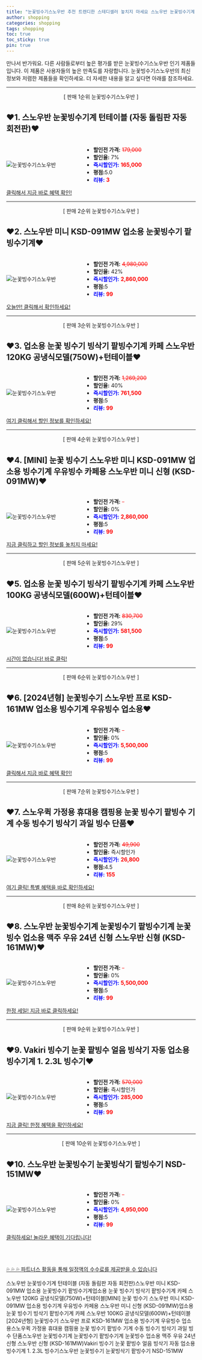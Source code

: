 ```yaml
---
title: "눈꽃빙수기스노우반 추천 트렌디한 스테디셀러 놓치지 마세요 스노우반 눈꽃빙수기계 턴테이블 (자동 돌림판"
author: shopping
categories: shopping
tags: shopping
toc: true
toc_sticky: true
pin: true
---
```

만나서 반가워요. 다른 사람들로부터 높은 평가를 받은 눈꽃빙수기스노우반 인기 제품들입니다. 이 제품은 사용자들의 높은 만족도를 자랑합니다. 눈꽃빙수기스노우반의 최신 정보와 저렴한 제품들을 확인하세요. 더 자세한 내용을 알고 싶다면 아래를 참조하세요.

---
<p class="toplist" style="margin: 0 auto; display: block; width: fit-content;">[ 판매 1순위 눈꽃빙수기스노우반 ]</p>

<h2><strong>❤️1. 스노우반 눈꽃빙수기계 턴테이블 (자동 돌림판 자동 회전판)❤️</strong></h2>

<div style="display: flex; align-items: center;">
    <div style="flex: 0.4;">
        <img src="https://thumbnail7.coupangcdn.com/thumbnails/remote/230x230ex/image/vendor_inventory/1b14/cb4f7551f63bd570e5bbb2a1f775c0e6273a863dfc91d6867d5957b69ded.jpg" alt="눈꽃빙수기스노우반" style="max-width: 100%;">
    </div>
    <div style="flex: 0.6; margin-left: 10px;">
        <ul>
            <li><strong>할인전 가격:</strong> <del style="color: red;">179,000</del></li>
            <li><strong>할인율:</strong> 7%</li>
            <li><span style='color:blue'><strong>즉시할인가:</strong></span> <span style='color:red'><strong>165,000</strong></span></li>
            <li><strong>평점:</strong>5.0</li>
            <li><span style='color:blue'><strong>리뷰:</strong></span> <span style='color:red'><strong>3</strong></span></li>
        </ul>
    </div>
</div>
<div class="center">
    <a href="https://William4Davisa.github.io?lptag=AF9450613&subid=githubio&pageKey=5502945494&traceid=V0-153&itemId=8554302518&vendorItemId=78494929172" class="myButton">
        클릭해서 지금 바로 혜택 확인!
    </a>
</div>


---
<p class="toplist" style="margin: 0 auto; display: block; width: fit-content;">[ 판매 2순위 눈꽃빙수기스노우반 ]</p>

<h2><strong>❤️2. 스노우반 미니 KSD-091MW 업소용 눈꽃빙수기 팥빙수기계❤️</strong></h2>

<div style="display: flex; align-items: center;">
    <div style="flex: 0.4;">
        <img src="https://thumbnail6.coupangcdn.com/thumbnails/remote/230x230ex/image/vendor_inventory/080c/dc6bb6d8e5fa19a6f0cbf18d5ee8b46882366aae98b73cbde42fe3c3827a.jpg" alt="눈꽃빙수기스노우반" style="max-width: 100%;">
    </div>
    <div style="flex: 0.6; margin-left: 10px;">
        <ul>
            <li><strong>할인전 가격:</strong> <del style="color: red;">4,980,000</del></li>
            <li><strong>할인율:</strong> 42%</li>
            <li><span style='color:blue'><strong>즉시할인가:</strong></span> <span style='color:red'><strong>2,860,000</strong></span></li>
            <li><strong>평점:</strong>5</li>
            <li><span style='color:blue'><strong>리뷰:</strong></span> <span style='color:red'><strong>99</strong></span></li>
        </ul>
    </div>
</div>
<div class="center">
    <a href="https://William4Davisa.github.io?lptag=AF9450613&subid=githubio&pageKey=7959282116&traceid=V0-153&itemId=22002399345&vendorItemId=89049915653" class="myButton">
        오늘만! 클릭해서 확인하세요!
    </a>
</div>


---
<p class="toplist" style="margin: 0 auto; display: block; width: fit-content;">[ 판매 3순위 눈꽃빙수기스노우반 ]</p>

<h2><strong>❤️3. 업소용 눈꽃 빙수기 빙삭기 팥빙수기계 카페 스노우반 120KG 공냉식모델(750W)+턴테이블❤️</strong></h2>

<div style="display: flex; align-items: center;">
    <div style="flex: 0.4;">
        <img src="https://thumbnail9.coupangcdn.com/thumbnails/remote/230x230ex/image/vendor_inventory/643f/e8566b3beba79c874ec42955ced7d139b81093882b43f83628688f2e31de.jpg" alt="눈꽃빙수기스노우반" style="max-width: 100%;">
    </div>
    <div style="flex: 0.6; margin-left: 10px;">
        <ul>
            <li><strong>할인전 가격:</strong> <del style="color: red;">1,269,200</del></li>
            <li><strong>할인율:</strong> 40%</li>
            <li><span style='color:blue'><strong>즉시할인가:</strong></span> <span style='color:red'><strong>761,500</strong></span></li>
            <li><strong>평점:</strong>5</li>
            <li><span style='color:blue'><strong>리뷰:</strong></span> <span style='color:red'><strong>99</strong></span></li>
        </ul>
    </div>
</div>
<div class="center">
    <a href="https://William4Davisa.github.io?lptag=AF9450613&subid=githubio&pageKey=7998445608&traceid=V0-153&itemId=22261451158&vendorItemId=89307153689" class="myButton">
        여기 클릭해서 할인 정보를 확인하세요!
    </a>
</div>


---
<p class="toplist" style="margin: 0 auto; display: block; width: fit-content;">[ 판매 4순위 눈꽃빙수기스노우반 ]</p>

<h2><strong>❤️4. [MINI] 눈꽃 빙수기 스노우반 미니 KSD-091MW 업소용 빙수기계 우유빙수 카페용 스노우반 미니 신형 (KSD-091MW)❤️</strong></h2>

<div style="display: flex; align-items: center;">
    <div style="flex: 0.4;">
        <img src="https://thumbnail6.coupangcdn.com/thumbnails/remote/230x230ex/image/vendor_inventory/1a27/642cb532eac8391960cc7a7119d14f0472ba0cd2b7e4a52cc04de5222e8a.jpg" alt="눈꽃빙수기스노우반" style="max-width: 100%;">
    </div>
    <div style="flex: 0.6; margin-left: 10px;">
        <ul>
            <li><strong>할인전 가격:</strong> <del style="color: red;">-</del></li>
            <li><strong>할인율:</strong> 0%</li>
            <li><span style='color:blue'><strong>즉시할인가:</strong></span> <span style='color:red'><strong>2,860,000</strong></span></li>
            <li><strong>평점:</strong>5</li>
            <li><span style='color:blue'><strong>리뷰:</strong></span> <span style='color:red'><strong>99</strong></span></li>
        </ul>
    </div>
</div>
<div class="center">
    <a href="https://William4Davisa.github.io?lptag=AF9450613&subid=githubio&pageKey=7951273503&traceid=V0-153&itemId=21947259353&vendorItemId=88896297910" class="myButton">
        지금 클릭하고 할인 정보를 놓치지 마세요!
    </a>
</div>


---
<p class="toplist" style="margin: 0 auto; display: block; width: fit-content;">[ 판매 5순위 눈꽃빙수기스노우반 ]</p>

<h2><strong>❤️5. 업소용 눈꽃 빙수기 빙삭기 팥빙수기계 카페 스노우반 100KG 공냉식모델(600W)+턴테이블❤️</strong></h2>

<div style="display: flex; align-items: center;">
    <div style="flex: 0.4;">
        <img src="https://thumbnail8.coupangcdn.com/thumbnails/remote/230x230ex/image/vendor_inventory/fd85/e0aab06dbabc5bd6102d29f2f04e9eaf45618b0b92bef5980fdb48d0a3dc.jpg" alt="눈꽃빙수기스노우반" style="max-width: 100%;">
    </div>
    <div style="flex: 0.6; margin-left: 10px;">
        <ul>
            <li><strong>할인전 가격:</strong> <del style="color: red;">830,700</del></li>
            <li><strong>할인율:</strong> 29%</li>
            <li><span style='color:blue'><strong>즉시할인가:</strong></span> <span style='color:red'><strong>581,500</strong></span></li>
            <li><strong>평점:</strong>5</li>
            <li><span style='color:blue'><strong>리뷰:</strong></span> <span style='color:red'><strong>99</strong></span></li>
        </ul>
    </div>
</div>
<div class="center">
    <a href="https://William4Davisa.github.io?lptag=AF9450613&subid=githubio&pageKey=7998445608&traceid=V0-153&itemId=22261451164&vendorItemId=89820668930" class="myButton">
        시간이 없습니다! 바로 클릭!
    </a>
</div>


---
<p class="toplist" style="margin: 0 auto; display: block; width: fit-content;">[ 판매 6순위 눈꽃빙수기스노우반 ]</p>

<h2><strong>❤️6. [2024년형] 눈꽃빙수기 스노우반 프로 KSD-161MW 업소용 빙수기계 우유빙수 업소용❤️</strong></h2>

<div style="display: flex; align-items: center;">
    <div style="flex: 0.4;">
        <img src="https://thumbnail8.coupangcdn.com/thumbnails/remote/230x230ex/image/vendor_inventory/a340/04bce0e9b103d5061e497aeebd0d0e8900761c85e6e4abe93d97c99acfa5.jpg" alt="눈꽃빙수기스노우반" style="max-width: 100%;">
    </div>
    <div style="flex: 0.6; margin-left: 10px;">
        <ul>
            <li><strong>할인전 가격:</strong> <del style="color: red;">-</del></li>
            <li><strong>할인율:</strong> 0%</li>
            <li><span style='color:blue'><strong>즉시할인가:</strong></span> <span style='color:red'><strong>5,500,000</strong></span></li>
            <li><strong>평점:</strong>5</li>
            <li><span style='color:blue'><strong>리뷰:</strong></span> <span style='color:red'><strong>99</strong></span></li>
        </ul>
    </div>
</div>
<div class="center">
    <a href="https://William4Davisa.github.io?lptag=AF9450613&subid=githubio&pageKey=7936671777&traceid=V0-153&itemId=21848015832&vendorItemId=88896297800" class="myButton">
        클릭해서 지금 바로 혜택 확인!
    </a>
</div>


---
<p class="toplist" style="margin: 0 auto; display: block; width: fit-content;">[ 판매 7순위 눈꽃빙수기스노우반 ]</p>

<h2><strong>❤️7. 스노우퀵 가정용 휴대용 캠핑용 눈꽃 빙수기 팥빙수 기계 수동 빙수기 빙삭기 과일 빙수 단품❤️</strong></h2>

<div style="display: flex; align-items: center;">
    <div style="flex: 0.4;">
        <img src="https://thumbnail8.coupangcdn.com/thumbnails/remote/230x230ex/image/vendor_inventory/02e4/75c42cbac6953d0cb489b50af71e95b7a144f00c21c39310544f4894b051.png" alt="눈꽃빙수기스노우반" style="max-width: 100%;">
    </div>
    <div style="flex: 0.6; margin-left: 10px;">
        <ul>
            <li><strong>할인전 가격:</strong> <del style="color: red;">49,900</del></li>
            <li><strong>할인율:</strong> 즉시할인가</li>
            <li><span style='color:blue'><strong>즉시할인가:</strong></span> <span style='color:red'><strong>26,800</strong></span></li>
            <li><strong>평점:</strong>4.5</li>
            <li><span style='color:blue'><strong>리뷰:</strong></span> <span style='color:red'><strong>155</strong></span></li>
        </ul>
    </div>
</div>
<div class="center">
    <a href="https://William4Davisa.github.io?lptag=AF9450613&subid=githubio&pageKey=7251124866&traceid=V0-153&itemId=18445738937&vendorItemId=89139254283" class="myButton">
        여기 클릭! 특별 혜택을 바로 확인하세요!
    </a>
</div>


---
<p class="toplist" style="margin: 0 auto; display: block; width: fit-content;">[ 판매 8순위 눈꽃빙수기스노우반 ]</p>

<h2><strong>❤️8. 스노우반 눈꽃빙수기계 눈꽃빙수기 팥빙수기계 눈꽃빙수 업소용 맥주 우유 24년 신형 스노우반 신형 (KSD-161MW)❤️</strong></h2>

<div style="display: flex; align-items: center;">
    <div style="flex: 0.4;">
        <img src="https://thumbnail6.coupangcdn.com/thumbnails/remote/230x230ex/image/vendor_inventory/0f21/dcbd4937a8b67f0e7aabee1cafd48f047a0a3fcd86761bd702652c72a57f.jpg" alt="눈꽃빙수기스노우반" style="max-width: 100%;">
    </div>
    <div style="flex: 0.6; margin-left: 10px;">
        <ul>
            <li><strong>할인전 가격:</strong> <del style="color: red;">-</del></li>
            <li><strong>할인율:</strong> 0%</li>
            <li><span style='color:blue'><strong>즉시할인가:</strong></span> <span style='color:red'><strong>5,500,000</strong></span></li>
            <li><strong>평점:</strong>5</li>
            <li><span style='color:blue'><strong>리뷰:</strong></span> <span style='color:red'><strong>99</strong></span></li>
        </ul>
    </div>
</div>
<div class="center">
    <a href="https://William4Davisa.github.io?lptag=AF9450613&subid=githubio&pageKey=7951273503&traceid=V0-153&itemId=21947259341&vendorItemId=88995089321" class="myButton">
        한정 세일! 지금 바로 클릭하세요!
    </a>
</div>


---
<p class="toplist" style="margin: 0 auto; display: block; width: fit-content;">[ 판매 9순위 눈꽃빙수기스노우반 ]</p>

<h2><strong>❤️9. Vakiri 빙수기 눈꽃 팥빙수 얼음 빙삭기 자동 업소용 빙수기계 1. 2.3L 빙수기❤️</strong></h2>

<div style="display: flex; align-items: center;">
    <div style="flex: 0.4;">
        <img src="https://thumbnail9.coupangcdn.com/thumbnails/remote/230x230ex/image/vendor_inventory/9b7e/bdb13db400cff08e75fdceba4a10350e8fdece62e9b85ba84fa645f26502.jpg" alt="눈꽃빙수기스노우반" style="max-width: 100%;">
    </div>
    <div style="flex: 0.6; margin-left: 10px;">
        <ul>
            <li><strong>할인전 가격:</strong> <del style="color: red;">570,000</del></li>
            <li><strong>할인율:</strong> 즉시할인가</li>
            <li><span style='color:blue'><strong>즉시할인가:</strong></span> <span style='color:red'><strong>285,000</strong></span></li>
            <li><strong>평점:</strong>5</li>
            <li><span style='color:blue'><strong>리뷰:</strong></span> <span style='color:red'><strong>99</strong></span></li>
        </ul>
    </div>
</div>
<div class="center">
    <a href="https://William4Davisa.github.io?lptag=AF9450613&subid=githubio&pageKey=8213931099&traceid=V0-153&itemId=23585928853&vendorItemId=90611829892" class="myButton">
        지금 클릭! 한정 혜택을 확인하세요!
    </a>
</div>


---
<p class="toplist" style="margin: 0 auto; display: block; width: fit-content;">[ 판매 10순위 눈꽃빙수기스노우반 ]</p>

<h2><strong>❤️10. 스노우반 눈꽃빙수기 눈꽃빙삭기 팥빙수기 NSD-151MW❤️</strong></h2>

<div style="display: flex; align-items: center;">
    <div style="flex: 0.4;">
        <img src="https://thumbnail7.coupangcdn.com/thumbnails/remote/230x230ex/image/vendor_inventory/58ee/d491ff26525d3cea62750285e0d191cc2667e5e28327e2410006c93f5940.jpg" alt="눈꽃빙수기스노우반" style="max-width: 100%;">
    </div>
    <div style="flex: 0.6; margin-left: 10px;">
        <ul>
            <li><strong>할인전 가격:</strong> <del style="color: red;">-</del></li>
            <li><strong>할인율:</strong> 0%</li>
            <li><span style='color:blue'><strong>즉시할인가:</strong></span> <span style='color:red'><strong>4,950,000</strong></span></li>
            <li><strong>평점:</strong>5</li>
            <li><span style='color:blue'><strong>리뷰:</strong></span> <span style='color:red'><strong>99</strong></span></li>
        </ul>
    </div>
</div>
<div class="center">
    <a href="https://William4Davisa.github.io?lptag=AF9450613&subid=githubio&pageKey=6506548856&traceid=V0-153&itemId=14350572007&vendorItemId=81595019884" class="myButton">
        클릭하세요! 놀라운 혜택이 기다립니다!
    </a>
</div>

<br><br><br>[💦 💦 💦 파트너스 활동을 통해 일정액의 수수료를 제공받을 수 있습니다](https://link.coupang.com/a/bcpT2c)<br><br>스노우반 눈꽃빙수기계 턴테이블 (자동 돌림판 자동 회전판)스노우반 미니 KSD-091MW 업소용 눈꽃빙수기 팥빙수기계업소용 눈꽃 빙수기 빙삭기 팥빙수기계 카페 스노우반 120KG 공냉식모델(750W)+턴테이블[MINI] 눈꽃 빙수기 스노우반 미니 KSD-091MW 업소용 빙수기계 우유빙수 카페용 스노우반 미니 신형 (KSD-091MW)업소용 눈꽃 빙수기 빙삭기 팥빙수기계 카페 스노우반 100KG 공냉식모델(600W)+턴테이블[2024년형] 눈꽃빙수기 스노우반 프로 KSD-161MW 업소용 빙수기계 우유빙수 업소용스노우퀵 가정용 휴대용 캠핑용 눈꽃 빙수기 팥빙수 기계 수동 빙수기 빙삭기 과일 빙수 단품스노우반 눈꽃빙수기계 눈꽃빙수기 팥빙수기계 눈꽃빙수 업소용 맥주 우유 24년 신형 스노우반 신형 (KSD-161MW)Vakiri 빙수기 눈꽃 팥빙수 얼음 빙삭기 자동 업소용 빙수기계 1. 2.3L 빙수기스노우반 눈꽃빙수기 눈꽃빙삭기 팥빙수기 NSD-151MW